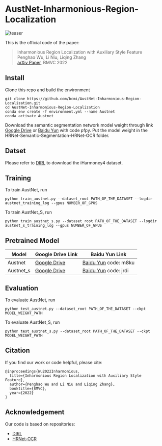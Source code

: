 # AustNet-Inharmonious-Region-Localization

![teaser](assets/teaser_.png)

This is the official code of the paper:
> Inharmonious Region Localization with Auxiliary Style Feature           
Penghao Wu, Li Niu, Liqing Zhang                                                             
[arXiv Paper](https://arxiv.org/abs/2210.02029), BMVC 2022


## Install
Clone this repo and build the environment

```
git clone https://github.com/bcmi/AustNet-Inharmonious-Region-Localization.git
cd AustNet-Inharmonious-Region-Localization
conda env create -f environment.yml --name Austnet
conda activate Austnet
```

Download the semantic segmentation network model weight through link [Google Drive](https://drive.google.com/file/d/1l1TZ6Nngwxc8g4qJT0rV3iDImstm3NuF/view?usp=share_link) or [Baidu Yun](https://pan.baidu.com/s/1SSRMI8QYCtRsG9E2zmOiOg) with code pfpy. Put the model weight in the HRNet-Semantic-Segmentation-HRNet-OCR folder.

## Datset
Please refer to [DIRL](https://github.com/bcmi/DIRL-Inharmonious-Region-Localization) to download the iHarmoney4 dataset.

## Training

To train AustNet, run

```
python train_austnet.py --dataset_root PATH_OF_THE_DATASET --logdir austnet_training_log --gpus NUMBER_OF_GPUS
```
To train AustNet_S, run
```
python train_austnet_s.py --dataset_root PATH_OF_THE_DATASET --logdir austnet_s_training_log --gpus NUMBER_OF_GPUS
```


## Pretrained Model

|Model| Google Drive Link| Baidu Yun Link|
|-----------|--------------|--------------|
| Austnet   | [Google Drive](https://drive.google.com/file/d/1q983Nr9ZW4UGTUzv8RNdpzpCOqBs-tID/view?usp=share_link) | [Baidu Yun](https://pan.baidu.com/s/1Z7r6p4LgJKqekZaJ3ctPpQ) code: m8ku   |
| Austnet_s | [Google Drive](https://drive.google.com/file/d/1A7q4mMiGe-s0jHXpccgkdHmMf65Fbad3/view?usp=share_link) | [Baidu Yun](https://pan.baidu.com/s/1LwAWRiFCceoX_wcLOtS5vQ) code: jrdi|


## Evaluation

To evaluate AustNet, run

```
python test_austnet.py --dataset_root PATH_OF_THE_DATASET --ckpt MODEL_WEIGHT_PATH
```
To evaluate AustNet_S, run
```
python test_austnet_s.py --dataset_root PATH_OF_THE_DATASET --ckpt MODEL_WEIGHT_PATH
```

## Citation

If you find our work or code helpful, please cite:
````
@inproceedings{Wu2022Inharmonious,
  title={Inharmonious Region Localization with Auxiliary Style Feature},
  author={Penghao Wu and Li Niu and Liqing Zhang},
  booktitle={BMVC},
  year={2022}
}
````

## Acknowledgement
Our code is based on repositories:
- [DIRL](https://github.com/bcmi/DIRL-Inharmonious-Region-Localization)
- [HRNet-OCR](https://github.com/HRNet/HRNet-Semantic-Segmentation)
